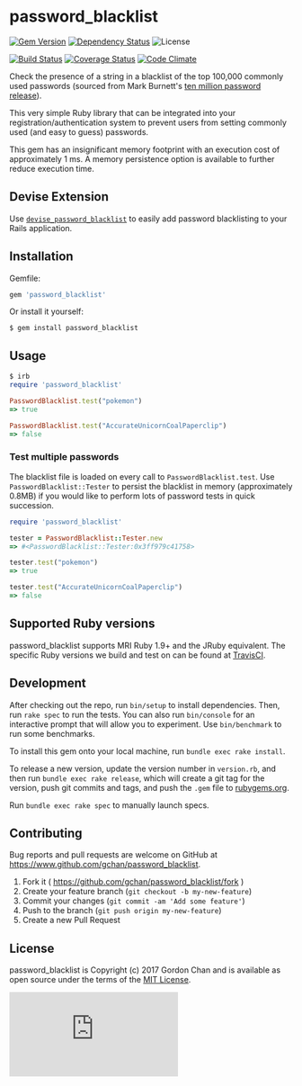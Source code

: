 # password_blacklist
[![Gem Version](https://badge.fury.io/rb/password_blacklist.svg)](http://badge.fury.io/rb/password_blacklist) [![Dependency Status](https://gemnasium.com/gchan/password_blacklist.svg?branch=master)](https://gemnasium.com/gchan/password_blacklist) ![License](https://img.shields.io/badge/license-MIT-blue.svg)

[![Build Status](https://travis-ci.org/gchan/password_blacklist.svg?branch=master)](https://travis-ci.org/gchan/password_blacklist) [![Coverage Status](https://coveralls.io/repos/gchan/password_blacklist/badge.svg?branch=master)](https://coveralls.io/r/gchan/password_blacklist?branch=master) [![Code Climate](https://codeclimate.com/github/gchan/password_blacklist/badges/gpa.svg)](https://codeclimate.com/github/gchan/password_blacklist)

Check the presence of a string in a blacklist of the top 100,000 commonly used passwords (sourced from Mark Burnett's [ten million password release](https://xato.net/today-i-am-releasing-ten-million-passwords-b6278bbe7495)).

This very simple Ruby library that can be integrated into your registration/authentication system to prevent users from setting commonly used (and easy to guess) passwords.

This gem has an insignificant memory footprint with an execution cost of approximately 1 ms. A memory persistence option is available to further reduce execution time.

## Devise Extension

Use [`devise_password_blacklist`](https://www.github.com/gchan/devise_password_blacklist) to easily add password blacklisting to your Rails application.

## Installation

Gemfile:

```ruby
gem 'password_blacklist'
```

Or install it yourself:

    $ gem install password_blacklist

## Usage

```ruby
$ irb
require 'password_blacklist'

PasswordBlacklist.test("pokemon")
=> true

PasswordBlacklist.test("AccurateUnicornCoalPaperclip")
=> false
```

### Test multiple passwords

The blacklist file is loaded on every call to `PasswordBlacklist.test`. Use `PasswordBlacklist::Tester` to persist the blacklist in memory (approximately 0.8MB) if you would like to perform lots of password tests in quick succession.

```ruby
require 'password_blacklist'

tester = PasswordBlacklist::Tester.new
=> #<PasswordBlacklist::Tester:0x3ff979c41758>

tester.test("pokemon")
=> true

tester.test("AccurateUnicornCoalPaperclip")
=> false
```

## Supported Ruby versions

password_blacklist supports MRI Ruby 1.9+ and the JRuby equivalent. The specific Ruby versions we build and test on can be found at [TravisCI](https://travis-ci.org/gchan/password_blacklist).

## Development

After checking out the repo, run `bin/setup` to install dependencies. Then, run `rake spec` to run the tests. You can also run `bin/console` for an interactive prompt that will allow you to experiment. Use `bin/benchmark` to run some benchmarks.

To install this gem onto your local machine, run `bundle exec rake install`.

To release a new version, update the version number in `version.rb`, and then run `bundle exec rake release`, which will create a git tag for the version, push git commits and tags, and push the `.gem` file to [rubygems.org](https://rubygems.org).

Run `bundle exec rake spec` to manually launch specs.

## Contributing

Bug reports and pull requests are welcome on GitHub at https://www.github.com/gchan/password_blacklist.

1. Fork it ( https://github.com/gchan/password_blacklist/fork )
2. Create your feature branch (`git checkout -b my-new-feature`)
3. Commit your changes (`git commit -am 'Add some feature'`)
4. Push to the branch (`git push origin my-new-feature`)
5. Create a new Pull Request

## License

password_blacklist is Copyright (c) 2017 Gordon Chan and is available as open source under the terms of the [MIT License](http://opensource.org/licenses/MIT).

[![Analytics](https://ga-beacon.appspot.com/UA-70790190-2/password_blacklist/README.md?flat)](https://github.com/igrigorik/ga-beacon)
